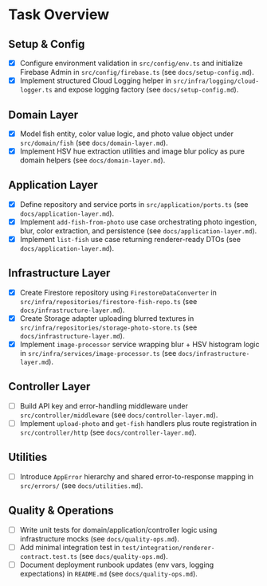 # Task Overview

## Setup & Config
- [x] Configure environment validation in `src/config/env.ts` and initialize Firebase Admin in `src/config/firebase.ts` (see `docs/setup-config.md`).
- [x] Implement structured Cloud Logging helper in `src/infra/logging/cloud-logger.ts` and expose logging factory (see `docs/setup-config.md`).

## Domain Layer
- [x] Model fish entity, color value logic, and photo value object under `src/domain/fish` (see `docs/domain-layer.md`).
- [x] Implement HSV hue extraction utilities and image blur policy as pure domain helpers (see `docs/domain-layer.md`).

## Application Layer
- [x] Define repository and service ports in `src/application/ports.ts` (see `docs/application-layer.md`).
- [x] Implement `add-fish-from-photo` use case orchestrating photo ingestion, blur, color extraction, and persistence (see `docs/application-layer.md`).
- [x] Implement `list-fish` use case returning renderer-ready DTOs (see `docs/application-layer.md`).

## Infrastructure Layer
- [x] Create Firestore repository using `FirestoreDataConverter` in `src/infra/repositories/firestore-fish-repo.ts` (see `docs/infrastructure-layer.md`).
- [x] Create Storage adapter uploading blurred textures in `src/infra/repositories/storage-photo-store.ts` (see `docs/infrastructure-layer.md`).
- [x] Implement `image-processor` service wrapping blur + HSV histogram logic in `src/infra/services/image-processor.ts` (see `docs/infrastructure-layer.md`).

## Controller Layer
- [ ] Build API key and error-handling middleware under `src/controller/middleware` (see `docs/controller-layer.md`).
- [ ] Implement `upload-photo` and `get-fish` handlers plus route registration in `src/controller/http` (see `docs/controller-layer.md`).

## Utilities
- [ ] Introduce `AppError` hierarchy and shared error-to-response mapping in `src/errors/` (see `docs/utilities.md`).

## Quality & Operations
- [ ] Write unit tests for domain/application/controller logic using infrastructure mocks (see `docs/quality-ops.md`).
- [ ] Add minimal integration test in `test/integration/renderer-contract.test.ts` (see `docs/quality-ops.md`).
- [ ] Document deployment runbook updates (env vars, logging expectations) in `README.md` (see `docs/quality-ops.md`).
